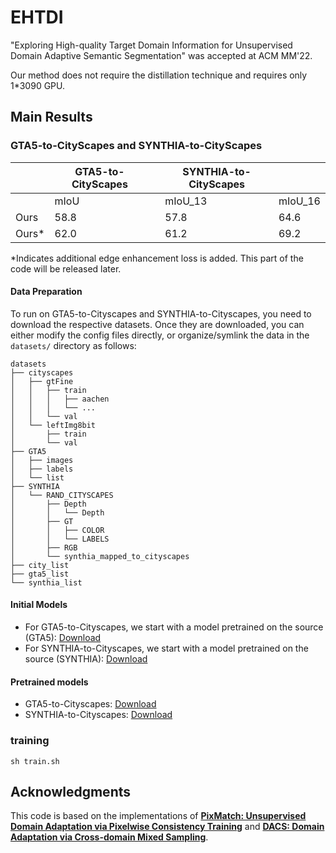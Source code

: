 # EHTDI
"Exploring High-quality Target Domain Information for Unsupervised Domain Adaptive Semantic Segmentation" was accepted at ACM MM'22.

Our method does not require the distillation technique and requires only 1*3090 GPU.

## Main Results

### GTA5-to-CityScapes and SYNTHIA-to-CityScapes
|                      |   GTA5-to-CityScapes|   |   SYNTHIA-to-CityScapes| |
|----------------------|---------------------|---|---------------------|-|
|                      |mIoU                 ||mIoU_13|mIoU_16|
| Ours        |58.8|   | 57.8 | 64.6  |
| Ours*        |62.0|   | 61.2 | 69.2  |

*Indicates additional edge enhancement loss is added. This part of the code will be released later.

#### Data Preparation
To run on GTA5-to-Cityscapes and SYNTHIA-to-Cityscapes, you need to download the respective datasets. Once they are downloaded, you can either modify the config files directly, or organize/symlink the data in the `datasets/` directory as follows: 
```
datasets
├── cityscapes
│   ├── gtFine
│   │   ├── train
│   │   │   ├── aachen
│   │   │   └── ...
│   │   └── val
│   └── leftImg8bit
│       ├── train
│       └── val
├── GTA5
│   ├── images
│   ├── labels
│   └── list
├── SYNTHIA
│   └── RAND_CITYSCAPES
│       ├── Depth
│       │   └── Depth
│       ├── GT
│       │   ├── COLOR
│       │   └── LABELS
│       ├── RGB
│       └── synthia_mapped_to_cityscapes
├── city_list
├── gta5_list
└── synthia_list
```

#### Initial Models
 * For GTA5-to-Cityscapes, we start with a model pretrained on the source (GTA5): [Download](https://drive.google.com/file/d/1lpMUoDKZHhoAtx-LRvgkNHdQ7Uq_I7u1/view?usp=sharing)
 * For SYNTHIA-to-Cityscapes, we start with a model pretrained on the source (SYNTHIA): [Download](https://drive.google.com/file/d/1Xuo0WAJosoJP37PAsvaPzczw6v64fVe3/view?usp=sharing)


#### Pretrained models
 * GTA5-to-Cityscapes: [Download](https://drive.google.com/file/d/1vNQHBitIDAiuY8IkmRDfVBShWX6qDiaC/view?usp=sharing)
 * SYNTHIA-to-Cityscapes: [Download](https://drive.google.com/file/d/1ICHI3mDpIQn82o5Q-VFOtPPEMLK-Ijf9/view?usp=sharing)

### training
```
sh train.sh
```

## Acknowledgments

This code is based on the implementations of [**PixMatch: Unsupervised Domain Adaptation via Pixelwise Consistency Training**](https://github.com/lukemelas/pixmatch) and  [**DACS: Domain Adaptation via Cross-domain Mixed Sampling**](https://github.com/vikolss/DACS).

